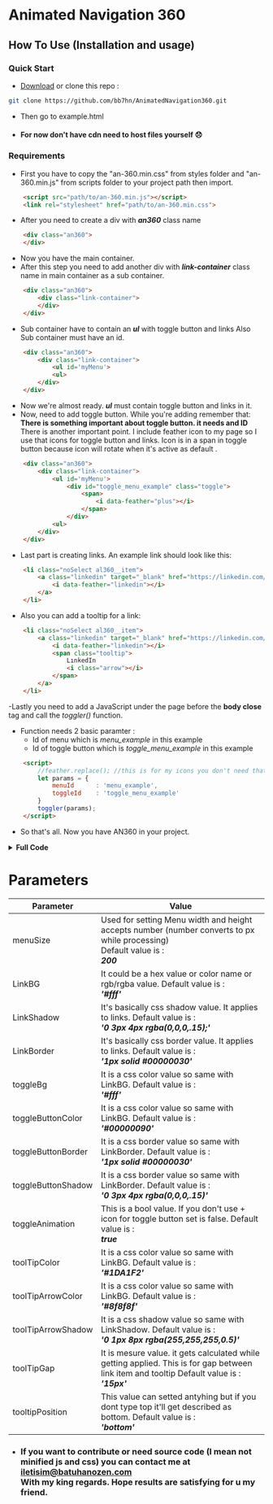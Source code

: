 # Animated Navigation 360
## How To Use (Installation and usage)
### Quick Start
- [Download](https://github.com/bb7hn/AnimatedNavigation360/archive/refs/heads/main.zip) or clone this repo :
```bash
git clone https://github.com/bb7hn/AnimatedNavigation360.git
```
- Then go to example.html
- #### For now don't have cdn need to host files yourself 😞
### Requirements
- First you have to copy the "an-360.min.css" from styles folder and "an-360.min.js" from scripts folder to your project path then import.
```HTML
    <script src="path/to/an-360.min.js"></script>
    <link rel="stylesheet" href="path/to/an-360.min.css">
```
- After you need to create a div with ***an360*** class name
```HTML
    <div class="an360">
    </div>
```
- Now you have the main container. 
- After this step you need to add another div with ***link-container*** class name in main container as a sub container.
```HTML
    <div class="an360">
        <div class="link-container">
        </div>
    </div>
```
- Sub container have to contain an ***ul*** with toggle button and links Also Sub container must have an id. 
```HTML
    <div class="an360">
        <div class="link-container">
            <ul id='myMenu'>
            <ul>
        </div>
    </div>
```
- Now we're almost ready. ***ul*** must contain toggle button and links in it.
- Now, need to add toggle button. While you're adding remember that: 
**There is something important about toggle button. it needs and ID**
There is another important point. I include feather icon to my page so I use that icons for toggle button and links. Icon is in a span in toggle button because icon will rotate when it's active as default .
```HTML
    <div class="an360">
        <div class="link-container">
            <ul id='myMenu'>
                <div id="toggle_menu_example" class="toggle">
                    <span>
                        <i data-feather="plus"></i>
                    </span>
                </div>
            <ul>
        </div>
    </div>
```
- Last part is creating links. An example link should look like this:
```HTML
    <li class="noSelect al360__item">
        <a class="linkedin" target="_blank" href="https://linkedin.com/in/bb4hn">
            <i data-feather="linkedin"></i>
        </a>
    </li>
```
- Also you can add a tooltip for a link:
```HTML
    <li class="noSelect al360__item">
        <a class="linkedin" target="_blank" href="https://linkedin.com/in/bb4hn">
            <i data-feather="linkedin"></i>
            <span class="tooltip">
                LınkedIn 
                <i class="arrow"></i>
            </span>
        </a>
    </li>
```
-Lastly you need to add a JavaScript under the page before the **body close** tag and call the *toggler()* function.
- Function needs 2 basic paramter :
    - Id of menu which is *menu_example* in this example
    - Id of toggle button which is *toggle_menu_example* in this example
```HTML
    <script>
        //feather.replace(); //this is for my icons you don't need that if you don't prefer to use feather icon
        let params = {
            menuId      : 'menu_example',
            toggleId    : 'toggle_menu_example'
        }
        toggler(params);
    </script>
```
- So that's all. Now you have AN360 in your project.
<details>
   <summary><b>Full Code</b></summary>

   ```HTML
    <!DOCTYPE html>
    <html lang="en">
    <head>
        <meta charset="UTF-8">
        <meta http-equiv="X-UA-Compatible" content="IE=edge">
        <meta name="viewport" content="width=device-width, initial-scale=1.0">
        <title>A.N. - 360 Example</title>
        <link rel="stylesheet" href="styles/icons.css">
        <script src="https://cdnjs.cloudflare.com/ajax/libs/feather-icons/4.29.0/feather.min.js"></script>
        <script src="scripts/an-360.min.js"></script>
        <link rel="stylesheet" href="styles/an-360.min.css">
    </head>
    <body>
        <div class="an360">
            <div class="link-container">
                <ul id="menu_example" class="menu">
                    <div id="toggle_menu_example" class="toggle">
                        <span>
                            <i data-feather="plus"></i>
                        </span>
                    </div>
                    <li class="noSelect al360__item">
                        <a class="linkedin" href="#">
                            <i data-feather="linkedin"></i>
                            <span class="tooltip">
                                LınkedIn 
                                <i class="arrow"></i>
                            </span>
                        </a>
                    </li>
                    <li class="noSelect al360__item">
                        <a class="instagram" href="#">
                            <i data-feather="instagram"></i>
                            <span class="tooltip">
                                Instagram 
                                <i class="arrow"></i>
                            </span>
                        </a>
                    </li>
                    <li class="noSelect al360__item">
                        <a class="twitter" href="#">
                            <i data-feather="twitter"></i>
                            <span class="tooltip">
                                Twitter
                                <i class="arrow"></i>
                            </span>
                        </a>
                    </li>
                    <li class="noSelect al360__item">
                        <a class="github" href="#">
                            <i data-feather="github"></i>
                            <span class="tooltip">
                                GitHub
                                <i class="arrow"></i>
                            </span>
                        </a>
                    </li>
                    <li class="noSelect al360__item">
                        <a class="resume" href="#">
                            <i data-feather="file"></i>
                            <span class="tooltip">
                                Rèsume
                                <i class="arrow"></i>
                            </span>
                        </a>
                    </li>
                    <li class="noSelect al360__item">
                        <a class="contact" href="#">
                            <i data-feather="message-circle"></i>
                            <span class="tooltip">
                                Contact
                                <i class="arrow"></i>
                            </span>
                        </a>
                    </li>
                    <li class="noSelect al360__item">
                        <a class="settings" href="#">
                            <i data-feather="settings"></i>
                            <span class="tooltip">
                                Settings
                                <i class="arrow"></i>
                            </span>
                        </a>
                    </li>
                </ul>
            </div>
        </div>
    
        <script>
            feather.replace();
            let params = {
                menuId      : 'menu_example',
                toggleId    : 'toggle_menu_example'
            }
            toggler(params);
        </script>
    </body>
    </html>
   ```
</details>

# Parameters
| Parameter          | Value         |
| -------------      | ------------- |
|menuSize            | Used for setting Menu width and height accepts number (number converts to px while processing) <br> Default value is : <br> ***200*** |
|LinkBG              | It could be a hex value or color name or rgb/rgba value. Default value is : <br> ***'#fff'*** |
|LinkShadow          | It's basically css shadow value. It applies to links. Default value is : <br>***'0 3px 4px rgba(0,0,0,.15);'***|
|LinkBorder          | It's basically css border value. It applies to links. Default value is : <br> ***'1px solid #00000030'***|
|toggleBg            | It is a css color value so same with LinkBG. Default value is : <br> ***'#fff'***|
|toggleButtonColor   | It is a css color value so same with LinkBG. Default value is : <br> ***'#00000090'***|
|toggleButtonBorder  | It is a css border value so same with LinkBorder. Default value is : <br> ***'1px solid #00000030'***|
|toggleButtonShadow  | It is a css border value so same with LinkBorder. Default value is : <br> ***'0 3px 4px rgba(0,0,0,.15)'***|
|toggleAnimation     | This is a bool value. If you don't use + icon for toggle button set is false. Default value is : <br> ***true***|
|toolTipColor        | It is a css color value so same with LinkBG. Default value is : <br> ***'#1DA1F2'***|
|toolTipArrowColor   | It is a css color value so same with LinkBG. Default value is : <br> ***'#8f8f8f'*** |
|toolTipArrowShadow  | It is a css shadow value so same with LinkShadow. Default value is : <br> ***'0 1px 8px rgba(255,255,255,0.5)'***|
|toolTipGap          | It is mesure value. it gets calculated while getting applied. This is for gap between link item and tooltip Default value is : <br> ***'15px'***|
|tooltipPosition     | This value can setted antyhing but if you dont type top it'll get described as bottom. Default value is : <br> ***'bottom'***|

- ### If you want to contribute or need source code (I mean not minified js and css) you can contact me at iletisim@batuhanozen.com <br> With my king regards. Hope results are satisfying for u my friend.
